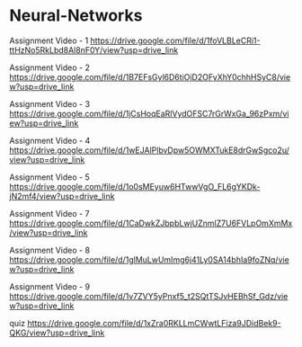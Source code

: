 # Neural-Networks
Assignment Video - 1
https://drive.google.com/file/d/1foVLBLeCRi1-ttHzNo5RkLbd8Al8nF0Y/view?usp=drive_link 

Assignment Video - 2
https://drive.google.com/file/d/1B7EFsGyl6D6tiOjD2OFyXhY0chhHSyC8/view?usp=drive_link 

Assignment Video - 3
https://drive.google.com/file/d/1jCsHoqEaRlVydOFSC7rGrWxGa_96zPxm/view?usp=drive_link 

Assignment Video - 4
https://drive.google.com/file/d/1wEJAlPlbvDpw5OWMXTukE8drGwSgco2u/view?usp=drive_link 

Assignment Video - 5
https://drive.google.com/file/d/1o0sMEyuw6HTwwVgO_FL6gYKDk-jN2mf4/view?usp=drive_link 

Assignment Video - 7
https://drive.google.com/file/d/1CaDwkZJbpbLwjUZnmlZ7U6FVLpOmXmMx/view?usp=drive_link 

Assignment Video - 8
https://drive.google.com/file/d/1glMuLwUmImg6j41Ly0SA14bhIa9foZNq/view?usp=drive_link 

Assignment Video - 9
https://drive.google.com/file/d/1v7ZVY5yPnxf5_t2SQtTSJvHEBhSf_Gdz/view?usp=drive_link 

quiz
https://drive.google.com/file/d/1xZra0RKLLmCWwtLFiza9JDidBek9-QKG/view?usp=drive_link
